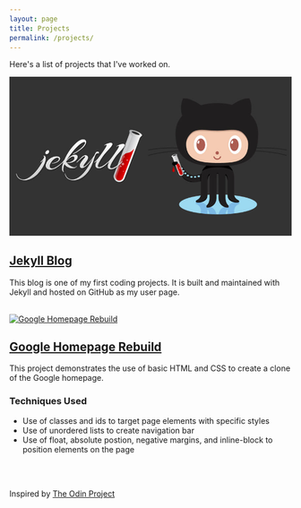 ```yaml
---
layout: page
title: Projects
permalink: /projects/
---
```


Here's a list of projects that I've worked on. 

<div class='project'>
  <a href="/" target="_blank"><img src="/img/jekyll-github.jpg" alt="Jekyll and GitHub Logos"></a>
  <h2>
    <a href="/" target="_blank">Jekyll Blog</a>
  </h2>
  <div>
    <p>This blog is one of my first coding projects. It is built and maintained with Jekyll and hosted on GitHub as my user page.</p>  
  </div>

</div>
<br class="clear"/>

<div class='project'>
  <a href="/search-clone" target="_blank"><img src="https://www.google.com/images/branding/googlelogo/2x/googlelogo_color_272x92dp.png" alt="Google Homepage Rebuild"></a>
  <h2>
    <a href="/search-clone" target="_blank">Google Homepage Rebuild</a>
  </h2>
  <div>
    <p>This project demonstrates the use of basic HTML and CSS to create a clone of the Google homepage.</p>
	<h3>Techniques Used</h3>
    <ul>
	  <li>Use of classes and ids to target page elements with specific styles</li>
	  <li>Use of unordered lists to create navigation bar</li>
	  <li>Use of float, absolute postion, negative margins, and inline-block to position elements on the page</li>
	</ul>
	<br/>&nbsp;
	<p>Inspired by <a href="http://www.theodinproject.com/web-development-101/html-css" target="_blank">The Odin Project</a></p>
    </p>  
  </div>

</div>